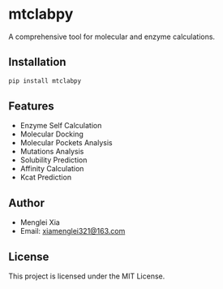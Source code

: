 # mtclabpy

A comprehensive tool for molecular and enzyme calculations.

## Installation

```bash
pip install mtclabpy
```

## Features

- Enzyme Self Calculation
- Molecular Docking
- Molecular Pockets Analysis
- Mutations Analysis
- Solubility Prediction
- Affinity Calculation
- Kcat Prediction

## Author
- Menglei Xia
- Email: xiamenglei321@163.com

## License

This project is licensed under the MIT License.
